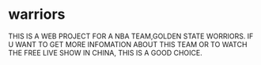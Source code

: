 # warriors
THIS IS A WEB PROJECT FOR A NBA TEAM,GOLDEN STATE WORRIORS.
IF U WANT TO GET MORE INFOMATION ABOUT THIS TEAM 
OR TO WATCH THE FREE LIVE SHOW IN CHINA,
THIS IS A GOOD CHOICE.
